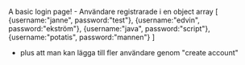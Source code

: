 A basic login page! - 
Användare registrarade i en object array [ {username:"janne", password:"test"}, {username:"edvin", password:"ekström"}, {username:"java", password:"script"}, {username:"potatis", password:"mannen"} ] 
 - plus att man kan lägga till fler användare genom "create account"